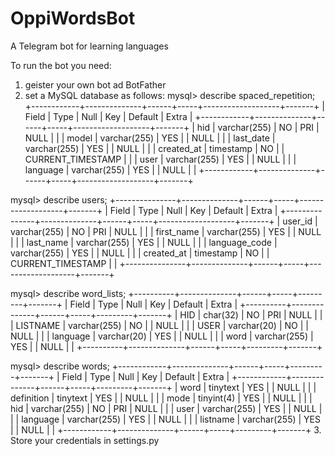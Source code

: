 # OppiWordsBot
A Telegram bot for learning languages

To run the bot you need:
1. geister your own bot ad BotFather
2. set a MySQL database as follows:
mysql> describe spaced_repetition;
+------------+--------------+------+-----+-------------------+-------+
| Field      | Type         | Null | Key | Default           | Extra |
+------------+--------------+------+-----+-------------------+-------+
| hid        | varchar(255) | NO   | PRI | NULL              |       |
| model      | varchar(255) | YES  |     | NULL              |       |
| last_date  | varchar(255) | YES  |     | NULL              |       |
| created_at | timestamp    | NO   |     | CURRENT_TIMESTAMP |       |
| user       | varchar(255) | YES  |     | NULL              |       |
| language   | varchar(255) | YES  |     | NULL              |       |
+------------+--------------+------+-----+-------------------+-------+


mysql> describe users;
+---------------+--------------+------+-----+-------------------+-------+
| Field         | Type         | Null | Key | Default           | Extra |
+---------------+--------------+------+-----+-------------------+-------+
| user_id       | varchar(255) | NO   | PRI | NULL              |       |
| first_name    | varchar(255) | YES  |     | NULL              |       |
| last_name     | varchar(255) | YES  |     | NULL              |       |
| language_code | varchar(255) | YES  |     | NULL              |       |
| created_at    | timestamp    | NO   |     | CURRENT_TIMESTAMP |       |
+---------------+--------------+------+-----+-------------------+-------+


mysql> describe word_lists;
+----------+--------------+------+-----+---------+-------+
| Field    | Type         | Null | Key | Default | Extra |
+----------+--------------+------+-----+---------+-------+
| HID      | char(32)     | NO   | PRI | NULL    |       |
| LISTNAME | varchar(255) | NO   |     | NULL    |       |
| USER     | varchar(20)  | NO   |     | NULL    |       |
| language | varchar(20)  | YES  |     | NULL    |       |
| word     | varchar(255) | YES  |     | NULL    |       |
+----------+--------------+------+-----+---------+-------+


mysql> describe words;
+------------+--------------+------+-----+---------+-------+
| Field      | Type         | Null | Key | Default | Extra |
+------------+--------------+------+-----+---------+-------+
| word       | tinytext     | YES  |     | NULL    |       |
| definition | tinytext     | YES  |     | NULL    |       |
| mode       | tinyint(4)   | YES  |     | NULL    |       |
| hid        | varchar(255) | NO   | PRI | NULL    |       |
| user       | varchar(255) | YES  |     | NULL    |       |
| language   | varchar(255) | YES  |     | NULL    |       |
| listname   | varchar(255) | YES  |     | NULL    |       |
+------------+--------------+------+-----+---------+-------+
3. Store your credentials in settings.py
